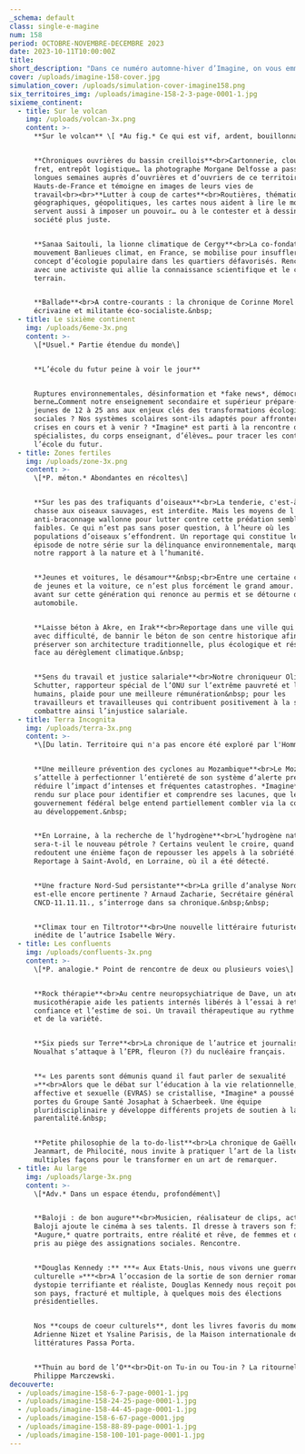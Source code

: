 ```yaml
---
_schema: default
class: single-e-magine
num: 158
period: OCTOBRE-NOVEMBRE-DECEMBRE 2023
date: 2023-10-11T10:00:00Z
title:
short_description: "Dans ce numéro automne-hiver d’Imagine, on vous emmène dans l’école du futur, sur les traces des trafiquants d’oiseaux, en Lorraine où l’on cherche de l’hydrogène naturel dans d’anciennes mines de charbon, au Mozambique frappé par les cyclones\_à répétition, au centre neuro-psychiatrique de Dave (Namur) qui développe un projet de musicothérapie, au Groupe Santé Josaphat pour parler vie affective et sexuelle, à la rencontre de l’écrivain Douglas Kennedy, du cinéaste Baloji et de l’activiste française Sanaa Saitouli (Banlieues climat)…  "
cover: /uploads/imagine-158-cover.jpg
simulation_cover: /uploads/simulation-cover-imagine158.png
six_territoires_img: /uploads/imagine-158-2-3-page-0001-1.jpg
sixieme_continent:
  - title: Sur le volcan
    img: /uploads/volcan-3x.png
    content: >-
      **Sur le volcan** \[ *Au fig.* Ce qui est vif, ardent, bouillonnant \]


      **Chroniques ouvrières du bassin creillois**<br>Cartonnerie, clouterie,
      fret, entrepôt logistique… la photographe Morgane Delfosse a passé de
      longues semaines auprès d’ouvrières et d’ouvriers de ce territoire des
      Hauts-de-France et témoigne en images de leurs vies de
      travail<br><br>**Lutter à coup de cartes**<br>Routières, thématiques,
      géographiques, géopolitiques, les cartes nous aident à lire le monde. Mais
      servent aussi à imposer un pouvoir… ou à le contester et à dessiner une
      société plus juste.


      **Sanaa Saitouli, la lionne climatique de Cergy**<br>La co-fondatrice du
      mouvement Banlieues climat, en France, se mobilise pour insuffler le
      concept d’écologie populaire dans les quartiers défavorisés. Rencontre
      avec une activiste qui allie la connaissance scientifique et le combat de
      terrain.


      **Ballade**<br>A contre-courants : la chronique de Corinne Morel Darleux,
      écrivaine et militante éco-socialiste.&nbsp;
  - title: Le sixième continent
    img: /uploads/6eme-3x.png
    content: >-
      \[*Usuel.* Partie étendue du monde\]


      **L’école du futur peine à voir le jour**


      Ruptures environnementales, désinformation et *fake news*, démocratie en
      berne…Comment notre enseignement secondaire et supérieur prépare-t-il les
      jeunes de 12 à 25 ans aux enjeux clés des transformations écologiques et
      sociales ? Nos systèmes scolaires sont-ils adaptés pour affronter les
      crises en cours et à venir ? *Imagine* est parti à la rencontre de
      spécialistes, du corps enseignant, d’élèves… pour tracer les contours de
      l’école du futur.
  - title: Zones fertiles
    img: /uploads/zone-3x.png
    content: >-
      \[*P. méton.* Abondantes en récoltes\]


      **Sur les pas des trafiquants d’oiseaux**<br>La tenderie, c'est-à-dire la
      chasse aux oiseaux sauvages, est interdite. Mais les moyens de l’Unité
      anti-braconnage wallonne pour lutter contre cette prédation semblent trop
      faibles. Ce qui n’est pas sans poser question, à l’heure où les
      populations d’oiseaux s’effondrent. Un reportage qui constitue le premier
      épisode de notre série sur la délinquance environnementale, marqueur de
      notre rapport à la nature et à l’humanité.


      **Jeunes et voitures, le désamour**&nbsp;<br>Entre une certaine catégorie
      de jeunes et la voiture, ce n’est plus forcément le grand amour. Zoom
      avant sur cette génération qui renonce au permis et se détourne du mythe
      automobile.


      **Laisse béton à Akre, en Irak**<br>Reportage dans une ville qui tente,
      avec difficulté, de bannir le béton de son centre historique afin de
      préserver son architecture traditionnelle, plus écologique et résiliente
      face au dérèglement climatique.&nbsp;


      **Sens du travail et justice salariale**<br>Notre chroniqueur Olivier De
      Schutter, rapporteur spécial de l’ONU sur l’extrême pauvreté et les droits
      humains, plaide pour une meilleure rémunération&nbsp; pour les
      travailleurs et travailleuses qui contribuent positivement à la société et
      combattre ainsi l’injustice salariale.
  - title: Terra Incognita
    img: /uploads/terra-3x.png
    content: >-
      *\[Du latin. Territoire qui n'a pas encore été exploré par l'Homme\]*


      **Une meilleure prévention des cyclones au Mozambique**<br>Le Mozambique
      s’attelle à perfectionner l’entièreté de son système d’alerte précoce pour
      réduire l’impact d’intenses et fréquentes catastrophes. *Imagine* s’est
      rendu sur place pour identifier et comprendre ses lacunes, que le
      gouvernement fédéral belge entend partiellement combler via la coopération
      au développement.&nbsp;


      **En Lorraine, à la recherche de l’hydrogène**<br>L’hydrogène naturel
      sera-t-il le nouveau pétrole ? Certains veulent le croire, quand d’autres
      redoutent une énième façon de repousser les appels à la sobriété.
      Reportage à Saint-Avold, en Lorraine, où il a été détecté.


      **Une fracture Nord-Sud persistante**<br>La grille d’analyse Nord-Sud
      est-elle encore pertinente ? Arnaud Zacharie, Secrétaire général du
      CNCD-11.11.11., s’interroge dans sa chronique.&nbsp;&nbsp;


      **Climax tour en Tiltrotor**<br>Une nouvelle littéraire futuriste et
      inédite de l’autrice Isabelle Wéry.
  - title: Les confluents
    img: /uploads/confluents-3x.png
    content: >-
      \[*P. analogie.* Point de rencontre de deux ou plusieurs voies\]


      **Rock thérapie**<br>Au centre neuropsychiatrique de Dave, un atelier de
      musicothérapie aide les patients internés libérés à l’essai à retrouver la
      confiance et l’estime de soi. Un travail thérapeutique au rythme du rock
      et de la variété.


      **Six pieds sur Terre**<br>La chronique de l’autrice et journaliste Laure
      Noualhat s’attaque à l’EPR, fleuron (?) du nucléaire français.


      **« Les parents sont démunis quand il faut parler de sexualité
      »**<br>Alors que le débat sur l’éducation à la vie relationnelle,
      affective et sexuelle (EVRAS) se cristallise, *Imagine* a poussé les
      portes du Groupe Santé Josaphat à Schaerbeek. Une équipe
      pluridisciplinaire y développe différents projets de soutien à la
      parentalité.&nbsp;


      **Petite philosophie de la to-do-list**<br>La chronique de Gaëlle
      Jeanmart, de Philocité, nous invite à pratiquer l’art de la liste de
      multiples façons pour le transformer en un art de remarquer.
  - title: Au large
    img: /uploads/large-3x.png
    content: >-
      \[*Adv.* Dans un espace étendu, profondément\]


      **Baloji : de bon augure**<br>Musicien, réalisateur de clips, acteur,
      Baloji ajoute le cinéma à ses talents. Il dresse à travers son film,
      *Augure,* quatre portraits, entre réalité et rêve, de femmes et d’hommes
      pris au piège des assignations sociales. Rencontre.


      **Douglas Kennedy :** ***« Aux Etats-Unis, nous vivons une guerre
      culturelle »***<br>A l’occasion de la sortie de son dernier roman, une
      dystopie terrifiante et réaliste, Douglas Kennedy nous reçoit pour évoquer
      son pays, fracturé et multiple, à quelques mois des élections
      présidentielles.


      Nos **coups de coeur culturels**, dont les livres favoris du moment de
      Adrienne Nizet et Ysaline Parisis, de la Maison internationale des
      littératures Passa Porta.


      **Thuin au bord de l’O**<br>Dit-on Tu-in ou Tou-in ? La ritournelle de
      Philippe Marczewski.
decouverte:
  - /uploads/imagine-158-6-7-page-0001-1.jpg
  - /uploads/imagine-158-24-25-page-0001-1.jpg
  - /uploads/imagine-158-44-45-page-0001-1.jpg
  - /uploads/imagine-158-6-67-page-0001.jpg
  - /uploads/imagine-158-88-89-page-0001-1.jpg
  - /uploads/imagine-158-100-101-page-0001-1.jpg
---
```

